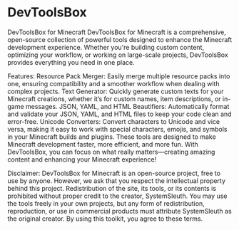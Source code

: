 # DevToolsBox


DevToolsBox for Minecraft
DevToolsBox for Minecraft is a comprehensive, open-source collection of powerful tools designed to enhance the Minecraft development experience. Whether you're building custom content, optimizing your workflow, or working on large-scale projects, DevToolsBox provides everything you need in one place.

Features:
Resource Pack Merger: Easily merge multiple resource packs into one, ensuring compatibility and a smoother workflow when dealing with complex projects.
Text Generator: Quickly generate custom texts for your Minecraft creations, whether it’s for custom names, item descriptions, or in-game messages.
JSON, YAML, and HTML Beautifiers: Automatically format and validate your JSON, YAML, and HTML files to keep your code clean and error-free.
Unicode Converters: Convert characters to Unicode and vice versa, making it easy to work with special characters, emojis, and symbols in your Minecraft builds and plugins.
These tools are designed to make Minecraft development faster, more efficient, and more fun. With DevToolsBox, you can focus on what really matters—creating amazing content and enhancing your Minecraft experience!

Disclaimer:
DevToolsBox for Minecraft is an open-source project, free to use by anyone. However, we ask that you respect the intellectual property behind this project. Redistribution of the site, its tools, or its contents is prohibited without proper credit to the creator, SystemSleuth. You may use the tools freely in your own projects, but any form of redistribution, reproduction, or use in commercial products must attribute SystemSleuth as the original creator. By using this toolkit, you agree to these terms.
